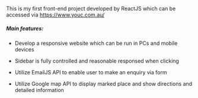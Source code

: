 This is my first front-end project developed by ReactJS which can be accessed via https://www.youc.com.au/



##### Main features: 

- Develop a responsive website which can be run in PCs and mobile devices  

- Sidebar is fully controlled and reasonable responsed when clicking

- Utilize EmailJS API to enable user to make an enquiry via form 

- Utilize Google map API to display marked place and show directions and detailed information
